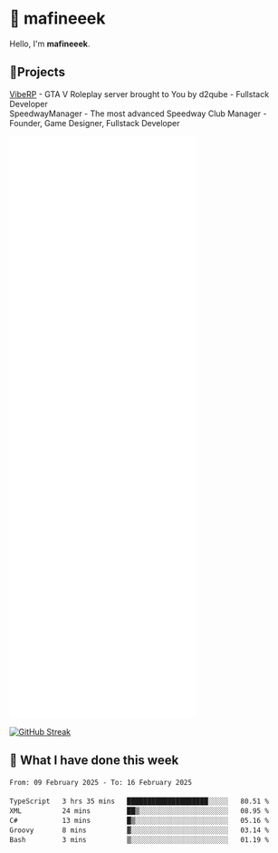 # 👋 mafineeek
Hello, I'm **mafineeek**.

## 📝Projects

[VibeRP](https://v-rp.pl) - GTA V Roleplay server brought to You by d2qube - Fullstack Developer<br/>
SpeedwayManager - The most advanced Speedway Club Manager - Founder, Game Designer, Fullstack Developer


![](./github-metrics.svg)

[![GitHub Streak](https://streak-stats.demolab.com/?user=mafineeek)](https://git.io/streak-stats)

## 📰 What I have done this week
<!--START_SECTION:waka-->

```txt
From: 09 February 2025 - To: 16 February 2025

TypeScript   3 hrs 35 mins   ████████████████████░░░░░   80.51 %
XML          24 mins         ██▒░░░░░░░░░░░░░░░░░░░░░░   08.95 %
C#           13 mins         █▒░░░░░░░░░░░░░░░░░░░░░░░   05.16 %
Groovy       8 mins          ▓░░░░░░░░░░░░░░░░░░░░░░░░   03.14 %
Bash         3 mins          ▒░░░░░░░░░░░░░░░░░░░░░░░░   01.19 %
```

<!--END_SECTION:waka-->
